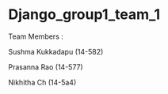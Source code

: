# Django_group1_team_1

Team Members : 

Sushma Kukkadapu (14-582)

Prasanna Rao (14-577)

Nikhitha Ch (14-5a4)

